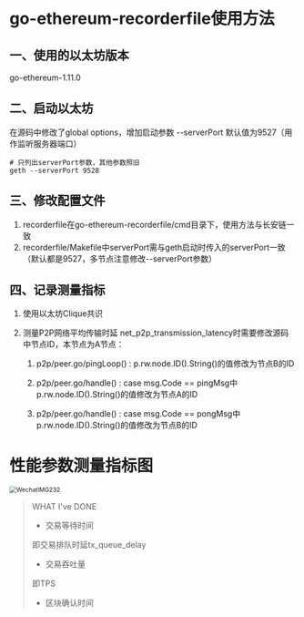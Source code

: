 # go-ethereum-recorderfile使用方法

## 一、使用的以太坊版本

go-ethereum-1.11.0

## 二、启动以太坊

在源码中修改了global options，增加启动参数 --serverPort 默认值为9527（用作监听服务器端口）

```
# 只列出serverPort参数，其他参数照旧
geth --serverPort 9528
```

## 三、修改配置文件

1. recorderfile在go-ethereum-recorderfile/cmd目录下，使用方法与长安链一致
2. recorderfile/Makefile中serverPort需与geth启动时传入的serverPort一致（默认都是9527，多节点注意修改--serverPort参数）

## 四、记录测量指标

1. 使用以太坊Clique共识

2. 测量P2P网络平均传输时延 net_p2p_transmission_latency时需要修改源码中节点ID，本节点为A节点：

   1. p2p/peer.go/pingLoop() : p.rw.node.ID().String()的值修改为节点B的ID

   2. p2p/peer.go/handle() : case msg.Code == pingMsg中p.rw.node.ID().String()的值修改为节点A的ID

   3. p2p/peer.go/handle() : case msg.Code == pongMsg中p.rw.node.ID().String()的值修改为节点B的ID



# 性能参数测量指标图

<img src="/Users/apple/Desktop/毕设/pre/WechatIMG232.png" alt="WechatIMG232" style="zoom:75%;" />

> WHAT I've DONE
>
> * 交易等待时间
>
> 即交易排队时延tx_queue_delay
>
> * 交易吞吐量
>
> 即TPS
>
> * 区块确认时间